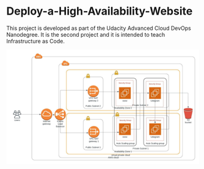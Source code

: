 # Deploy-a-High-Availability-Website
This project is developed as part of the Udacity Advanced Cloud DevOps Nanodegree. It is the second project and it is intended to teach Infrastructure as Code.

![Infrastructure Diagram](/Udacity_Project2.jpeg)

